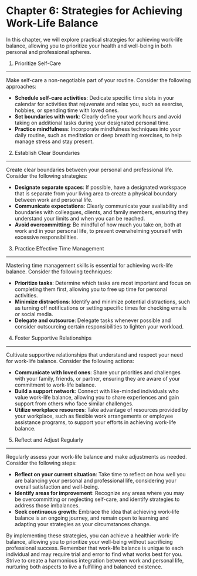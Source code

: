 Chapter 6: Strategies for Achieving Work-Life Balance
=====================================================

In this chapter, we will explore practical strategies for achieving work-life balance, allowing you to prioritize your health and well-being in both personal and professional spheres.

1. Prioritize Self-Care
-----------------------

Make self-care a non-negotiable part of your routine. Consider the following approaches:

* **Schedule self-care activities**: Dedicate specific time slots in your calendar for activities that rejuvenate and relax you, such as exercise, hobbies, or spending time with loved ones.
* **Set boundaries with work**: Clearly define your work hours and avoid taking on additional tasks during your designated personal time.
* **Practice mindfulness**: Incorporate mindfulness techniques into your daily routine, such as meditation or deep breathing exercises, to help manage stress and stay present.

2. Establish Clear Boundaries
-----------------------------

Create clear boundaries between your personal and professional life. Consider the following strategies:

* **Designate separate spaces**: If possible, have a designated workspace that is separate from your living area to create a physical boundary between work and personal life.
* **Communicate expectations**: Clearly communicate your availability and boundaries with colleagues, clients, and family members, ensuring they understand your limits and when you can be reached.
* **Avoid overcommitting**: Be mindful of how much you take on, both at work and in your personal life, to prevent overwhelming yourself with excessive responsibilities.

3. Practice Effective Time Management
-------------------------------------

Mastering time management skills is essential for achieving work-life balance. Consider the following techniques:

* **Prioritize tasks**: Determine which tasks are most important and focus on completing them first, allowing you to free up time for personal activities.
* **Minimize distractions**: Identify and minimize potential distractions, such as turning off notifications or setting specific times for checking emails or social media.
* **Delegate and outsource**: Delegate tasks whenever possible and consider outsourcing certain responsibilities to lighten your workload.

4. Foster Supportive Relationships
----------------------------------

Cultivate supportive relationships that understand and respect your need for work-life balance. Consider the following actions:

* **Communicate with loved ones**: Share your priorities and challenges with your family, friends, or partner, ensuring they are aware of your commitment to work-life balance.
* **Build a support network**: Connect with like-minded individuals who value work-life balance, allowing you to share experiences and gain support from others who face similar challenges.
* **Utilize workplace resources**: Take advantage of resources provided by your workplace, such as flexible work arrangements or employee assistance programs, to support your efforts in achieving work-life balance.

5. Reflect and Adjust Regularly
-------------------------------

Regularly assess your work-life balance and make adjustments as needed. Consider the following steps:

* **Reflect on your current situation**: Take time to reflect on how well you are balancing your personal and professional life, considering your overall satisfaction and well-being.
* **Identify areas for improvement**: Recognize any areas where you may be overcommitting or neglecting self-care, and identify strategies to address those imbalances.
* **Seek continuous growth**: Embrace the idea that achieving work-life balance is an ongoing journey, and remain open to learning and adapting your strategies as your circumstances change.

By implementing these strategies, you can achieve a healthier work-life balance, allowing you to prioritize your well-being without sacrificing professional success. Remember that work-life balance is unique to each individual and may require trial and error to find what works best for you. Strive to create a harmonious integration between work and personal life, nurturing both aspects to live a fulfilling and balanced existence.
